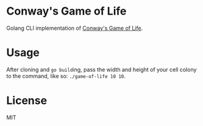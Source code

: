 # Conway's Game of Life

Golang CLI implementation of [Conway's Game of Life](https://en.wikipedia.org/wiki/Conway%27s_Game_of_Life).

# Usage

After cloning and `go build`ing, pass the width and height of your cell colony
to the command, like so: `./game-of-life 10 10`.

# License

MIT
